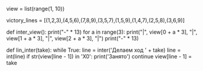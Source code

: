 view = list(range(1, 10))

victory_lines = [(1,2,3),(4,5,6),(7,8,9),(3,5,7),(1,5,9),(1,4,7),(2,5,8),(3,6,9)]



def inter_view():
    print("-" * 13)
    for a in range(3):
        print("|", view[0 + a * 3], "|", view[1 + a * 3], "|", view[2 + a * 3], "|")
    print("-" * 13)


    
def lin_inter(take):
    while True:
        line = inter('Делаем ход ' + take)
        line = int(line)
        if str(view[line - 1]) in 'X0':
            print('Занято')
            continue
        view[line - 1] = take

